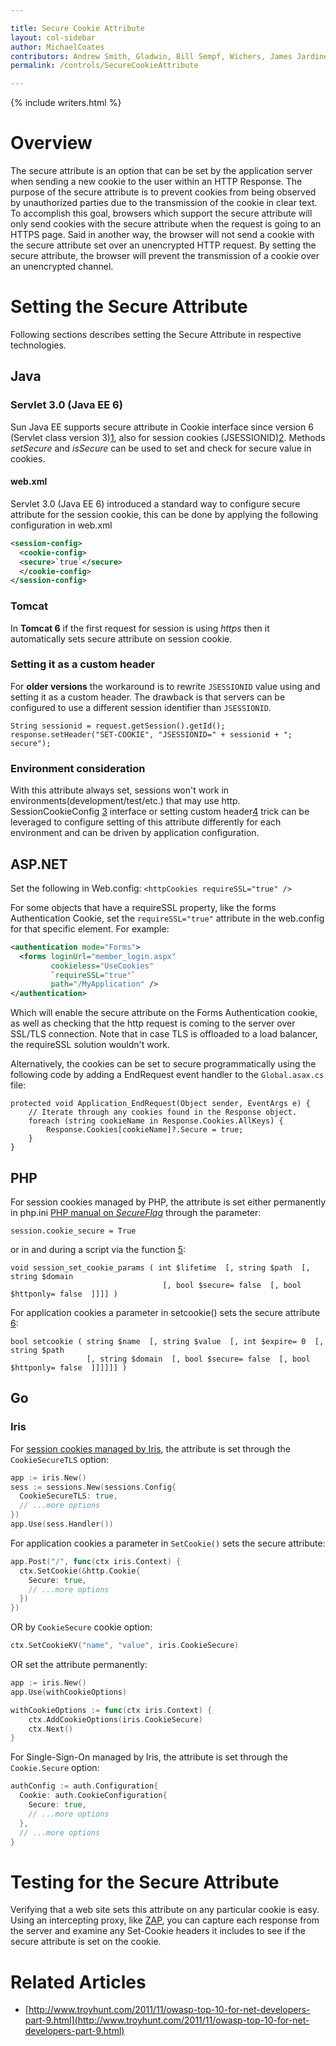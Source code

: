 ```yaml
---

title: Secure Cookie Attribute
layout: col-sidebar
author: MichaelCoates
contributors: Andrew Smith, Gladwin, Bill Sempf, Wichers, James Jardine, Zerosum0x0, Paco, Dan Wallis, Nawwar, kingthorin, Grant Ongers
permalink: /controls/SecureCookieAttribute

---
```


{% include writers.html %}

# Overview

The secure attribute is an option that can be set by the application server
when sending a new cookie to the user within an HTTP Response. The
purpose of the secure attribute is to prevent cookies from being observed by
unauthorized parties due to the transmission of the cookie in clear
text.
To accomplish this goal, browsers which support the secure attribute will
only send cookies with the secure attribute when the request is going to an
HTTPS page. Said in another way, the browser will not send a cookie with
the secure attribute set over an unencrypted HTTP request.
By setting the secure attribute, the browser will prevent the transmission of
a cookie over an unencrypted channel.

# Setting the Secure Attribute

Following sections describes setting the Secure Attribute in respective
technologies.

## Java

### Servlet 3.0 (Java EE 6)

Sun Java EE supports secure attribute in Cookie interface since version 6
(Servlet class version
3)[1](http://java.sun.com/javaee/6/docs/api/javax/servlet/http/Cookie.html#setSecure%28boolean%29),
also for session cookies
(JSESSIONID)[2](http://java.sun.com/javaee/6/docs/api/javax/servlet/SessionCookieConfig.html#setSecure%28boolean%29).
Methods *setSecure* and *isSecure* can be used to set and check for
secure value in cookies.

#### web.xml

Servlet 3.0 (Java EE 6) introduced a standard way to configure secure
attribute for the session cookie, this can be done by applying the
following configuration in web.xml

```xml
<session-config>
  <cookie-config>
  <secure>`true`</secure>
  </cookie-config>
</session-config>
```

### Tomcat

In **Tomcat 6** if the first request for session is using *https* then
it automatically sets secure attribute on session cookie.

### Setting it as a custom header

For **older versions** the workaround is to rewrite `JSESSIONID` value
using and setting it as a custom header. The drawback is that servers
can be configured to use a different session identifier than `JSESSIONID`.

`String sessionid = request.getSession().getId();`
`response.setHeader("SET-COOKIE", "JSESSIONID=" + sessionid + "; secure");`

### Environment consideration

With this attribute always set, sessions won't work in
environments(development/test/etc.) that may use http.
SessionCookieConfig
[3](http://java.sun.com/javaee/6/docs/api/javax/servlet/SessionCookieConfig.html#setSecure%28boolean%29)
interface or setting custom
header[4](https://www.owasp.org/index.php/SecureFlag#Setting_it_as_a_custom_header)
trick can be leveraged to configure setting of this attribute differently for
each environment and can be driven by application configuration.

## ASP.NET

Set the following in Web.config: `<httpCookies requireSSL="true" />`

For some objects that have a requireSSL property, like the forms
Authentication Cookie, set the `requireSSL="true"` attribute in the web.config
for that specific element. For example: 

```xml
<authentication mode="Forms">
  <forms loginUrl="member_login.aspx"
         cookieless="UseCookies"
         `requireSSL="true"`
         path="/MyApplication" />
</authentication>
```

Which will enable the secure attribute on the Forms Authentication cookie, as well as checking that the http request is coming to the server over SSL/TLS connection. Note that in case TLS is offloaded to a load balancer, the requireSSL solution wouldn't work.
 
Alternatively, the cookies can be set to secure programmatically using the following code by adding a EndRequest event handler to the `Global.asax.cs` file:

```
protected void Application_EndRequest(Object sender, EventArgs e) {
    // Iterate through any cookies found in the Response object.
    foreach (string cookieName in Response.Cookies.AllKeys) {
        Response.Cookies[cookieName]?.Secure = true;
    }
} 
```

## PHP

For session cookies managed by PHP, the attribute is set either permanently
in php.ini [PHP manual on
*SecureFlag*](http://php.net/manual/en/session.configuration.php#ini.session.cookie-secure)
through the parameter:

`session.cookie_secure = True`

or in and during a script via the function
[5](http://pl.php.net/manual/en/function.session-set-cookie-params.php):

```
void session_set_cookie_params ( int $lifetime  [, string $path  [, string $domain  
                                  [, bool $secure= false  [, bool $httponly= false  ]]]] )
```

For application cookies a parameter in setcookie() sets the secure attribute
[6](http://pl.php.net/setcookie):

```
bool setcookie ( string $name  [, string $value  [, int $expire= 0  [, string $path  
                 [, string $domain  [, bool $secure= false  [, bool $httponly= false  ]]]]]] )
```

## Go

### Iris

For [session cookies managed by Iris](https://docs.iris-go.com/iris/security/security-sessions-cookies), the attribute is set through the `CookieSecureTLS` option:

```go
app := iris.New()
sess := sessions.New(sessions.Config{
  CookieSecureTLS: true,
  // ...more options
})
app.Use(sess.Handler())
```

For application cookies a parameter in `SetCookie()` sets the secure attribute:

```go
app.Post("/", func(ctx iris.Context) {
  ctx.SetCookie(&http.Cookie{
    Secure: true,
    // ...more options
  })
})
```

OR by `CookieSecure` cookie option:

```go
ctx.SetCookieKV("name", "value", iris.CookieSecure)
```

OR set the attribute permanently:

```go
app := iris.New()
app.Use(withCookieOptions)

withCookieOptions := func(ctx iris.Context) {
	ctx.AddCookieOptions(iris.CookieSecure)
	ctx.Next()
}
```

For Single-Sign-On managed by Iris, the attribute is set through the `Cookie.Secure` option:

```go
authConfig := auth.Configuration{
  Cookie: auth.CookieConfiguration{
    Secure: true,
    // ...more options
  },
  // ...more options
}
```

# Testing for the Secure Attribute

Verifying that a web site sets this attribute on any particular cookie is
easy. Using an intercepting proxy, like [ZAP](https://www.zaproxy.org), you can
capture each response from the server and examine any Set-Cookie headers
it includes to see if the secure attribute is set on the cookie.

# Related Articles

- [http://www.troyhunt.com/2011/11/owasp-top-10-for-net-developers-part-9.html](http://www.troyhunt.com/2011/11/owasp-top-10-for-net-developers-part-9.html)
